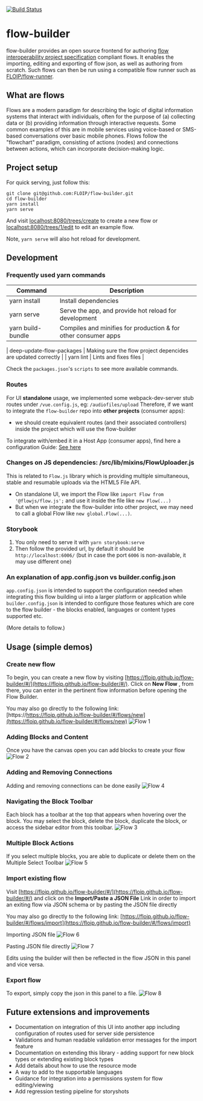 [![Build Status](https://travis-ci.com/FLOIP/flow-builder.svg?branch=master)](https://travis-ci.com/FLOIP/flow-builder)

# flow-builder
flow-builder provides an open source frontend for authoring [flow interoperability project specification](https://floip.gitbook.io/flow-specification/) compliant flows. It enables the importing, editing and exporting of flow json, as well as authoring from scratch. Such flows can then be run using a compatible flow runner such as [FLOIP/flow-runner](https://github.com/FLOIP/flow-runner).

## What are flows
Flows are a modern paradigm for describing the logic of digital information systems that interact with individuals,
often for the purpose of (a) collecting data or (b) providing information through interactive requests. Some common examples of this are in mobile services using voice-based or SMS-based conversations over basic mobile phones. Flows follow the "flowchart" paradigm, consisting of actions (nodes) and connections between actions, which can incorporate decision-making logic.

## Project setup
For quick serving, just follow this:
```
git clone git@github.com:FLOIP/flow-builder.git
cd flow-builder
yarn install
yarn serve
```

And visit [localhost:8080/trees/create](http://localhost:8080/trees/create) to create a new flow or [localhost:8080/trees/1/edit](http://localhost:8080/trees/1/edit) to edit an example flow.

Note, `yarn serve` will also hot reload for development.

## Development
### Frequently used yarn commands
| Command           | Description                                                    |
|-------------------|----------------------------------------------------------------|
| yarn install      | Install dependencies                                           |
| yarn serve        | Serve the app, and provide hot reload for development          |
| yarn build-bundle | Compiles and minifies for production & for other consumer apps |

| deep-update-flow-packages | Making sure the flow project depencides are updated correctly |
| yarn lint         | Lints and fixes files |

Check the `packages.json`'s `scripts` to see more available commands.

### Routes
For UI **standalone** usage, we implemented some webpack-dev-server stub routes under `/vue.config.js`, eg: `/audiofiles/upload`
Therefore, if we want to integrate the `flow-builder` repo into **other projects** (consumer apps):
- we should create equivalent routes (and their associated controllers) inside the project which will use the flow-builder

To integrate with/embed it in a Host App (consumer apps), find here a configuration Guide:
[See here](https://github.com/FLOIP/flow-builder/blob/master/docs/BUILDER_INTEGRATION.md)

### Changes on JS dependencies: /src/lib/mixins/FlowUploader.js
This is related to `Flow.js` library which is providing multiple simultaneous, stable and resumable uploads via the HTML5 File API.
- On standalone UI, we import the Flow like `import Flow from '@flowjs/flow.js';` and use it inside the file like `new Flow(...)`
- But when we integrate the flow-builder into other project, we may need to call a global Flow like `new global.Flow(...)`.

### Storybook
1. You only need to serve it with `yarn storybook:serve`
2. Then follow the provided url, by default it should be `http://localhost:6006/` (but in case the port `6006` is non-available, it may use different one)

### An explanation of app.config.json vs builder.config.json
`app.config.json` is intended to support the configuration needed when integrating this flow building ui into a larger platform or application while `builder.config.json` is intended to configure those features which are core to the flow builder - the blocks enabled, languages or content types supported etc.

(More details to follow.)

## Usage (simple demos)
### Create new flow
To begin, you can create a new flow by visiting [https://floip.github.io/flow-builder/#/](https://floip.github.io/flow-builder/#/). Click on **New Flow** , from there, you can enter in the pertinent flow information before opening the Flow Builder.

You may also go directly to the following link: [https://https://floip.github.io/flow-builder/#/flows/new](https://floip.github.io/flow-builder/#/flows/new)
![Flow 1](https://user-images.githubusercontent.com/88047281/127682517-9d2141f9-8d04-45f2-8121-1d80a71fe089.gif)

### Adding Blocks and Content
Once you have the canvas open you can add blocks to create your flow
![Flow 2](https://user-images.githubusercontent.com/88047281/127685985-2946f931-f2a5-456b-81aa-7eb45b1d93ab.gif)

### Adding and Removing Connections
Adding and removing connections can be done easily
![Flow 4](https://user-images.githubusercontent.com/88047281/127687599-7e0681c7-e36c-4b9e-b462-8c62cff693af.gif)

### Navigating the Block Toolbar
Each block has a toolbar at the top that appears when hovering over the block. You may select the block, delete the block, duplicate the block, or access the sidebar editor from this toolbar.
![Flow 3](https://user-images.githubusercontent.com/88047281/127687008-484170c2-7687-4110-ab86-1bf913e16ac4.gif)

### Multiple Block Actions
If you select multiple blocks, you are able to duplicate or delete them on the Multiple Select Toolbar
![Flow 5](https://user-images.githubusercontent.com/88047281/127688307-19808290-3881-43bb-bd26-60a55551d29b.gif)

### Import existing flow
Visit [https://floip.github.io/flow-builder/#/](https://floip.github.io/flow-builder/#/) and click on the **Import/Paste a JSON File** Link in order to import an exiting flow via JSON schema or by pasting the JSON file directly

You may also go directly to the following link: [https://floip.github.io/flow-builder/#/flows/import](https://floip.github.io/flow-builder/#/flows/import)

Importing JSON file
![Flow 6](https://user-images.githubusercontent.com/88047281/127689738-3a4184f3-fc46-4f3d-bf4a-405adaed6397.gif)

Pasting JSON file directly
![Flow 7](https://user-images.githubusercontent.com/88047281/127689934-7907d6c3-ecde-46b9-9d85-b60369868fdc.gif)

Edits using the builder will then be reflected in the flow JSON in this panel and vice versa.

### Export flow
To export, simply copy the json in this panel to a file.
![Flow 8](https://user-images.githubusercontent.com/88047281/127690332-5593e45f-b545-449b-89b7-b8a961be005b.gif)

## Future extensions and improvements
- Documentation on integration of this UI into another app including configuration of routes used for server side persistence
- Validations and human readable validation error messages for the import feature
- Documentation on extending this library - adding support for new block types or extending existing block types
- Add details about how to use the resource mode
- A way to add to the supportable languages
- Guidance for integration into a permissions system for flow editing/viewing
- Add regression testing pipeline for storyshots
